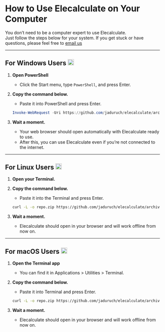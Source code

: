 # How to Use Elecalculate on Your Computer

You don’t need to be a computer expert to use Elecalculate.  
Just follow the steps below for your system. If you get stuck or have questions, please feel free to [email us](mailto:contact@elecalculate.com)

---

## For Windows Users <img src="https://cdn.jsdelivr.net/gh/devicons/devicon/icons/windows8/windows8-original.svg" width="20" alt="Windows" />

1. **Open PowerShell**  
   - Click the Start menu, type `PowerShell`, and press Enter.

2. **Copy the command below.**  
   - Paste it into PowerShell and press Enter.

   ```powershell
   Invoke-WebRequest -Uri https://github.com/jaduruch/elecalculate/archive/refs/heads/main.zip -OutFile repo.zip; Expand-Archive -Path repo.zip -DestinationPath .; cd elecalculate-main; start index.html
   ```

3. **Wait a moment.**  
   - Your web browser should open automatically with Elecalculate ready to use.
   - After this, you can use Elecalculate even if you’re not connected to the internet.

---

## For Linux Users <img src="https://cdn.jsdelivr.net/gh/devicons/devicon/icons/linux/linux-original.svg" width="20" alt="Linux" />

1. **Open your Terminal.**

2. **Copy the command below.**  
   - Paste it into the Terminal and press Enter.

   ```bash
   curl -L -o repo.zip https://github.com/jaduruch/elecalculate/archive/refs/heads/main.zip && unzip repo.zip && cd elecalculate-main && xdg-open index.html
   ```

3. **Wait a moment.**  
   - Elecalculate should open in your browser and will work offline from now on.

---

## For macOS Users <img src="https://res.cloudinary.com/dr0tcokpp/image/upload/v1753822251/Finder_Icon_macOS_Big_Sur_vg95jl.png" width="20" alt="macOS" />

1. **Open the Terminal app**  
   - You can find it in Applications > Utilities > Terminal.

2. **Copy the command below.**  
   - Paste it into Terminal and press Enter.

   ```bash
   curl -L -o repo.zip https://github.com/jaduruch/elecalculate/archive/refs/heads/main.zip && unzip repo.zip && cd elecalculate-main && open index.html
   ```

3. **Wait a moment.**  
   - Elecalculate should open in your browser and will work offline from now on.
